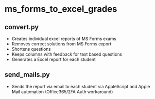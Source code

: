 # ms_forms_to_excel_grades
## convert.py
* Creates individual excel reports of MS Forms exams
* Removes correct solutions from MS Forms export
* Shortens questions
* Keeps columns with feedback for text based questions
* Generates a Excel report for each student

## send_mails.py
* Sends the report via email to each student via AppleScript and Apple Mail automation (Office365/2FA Auth workaround)
